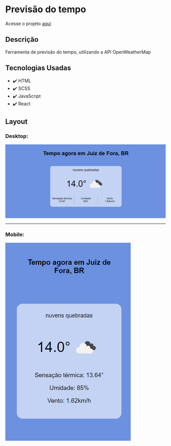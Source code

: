 # Previsão do tempo

<p>Acesse o projeto <a href="https://jonathanrianelli.github.io/previsao-do-tempo/">aqui</a></p>

## Descrição

<p>Ferramenta de previsão do tempo, utilizando a API OpenWeatherMap</p>


## Tecnologias Usadas
- ✔️ HTML
- ✔️ SCSS
- ✔️ JavaScript
- ✔️ React

## Layout 
### Desktop:
<img src="src/img/clima-desktop.png">

<hr>

### Mobile:
<img alt="Demo" src="src/img/clima-mobile.png">
